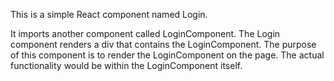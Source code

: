 This is a simple React component named Login.

It imports another component called LoginComponent.
The Login component renders a div that contains the LoginComponent.
The purpose of this component is to render the LoginComponent on the page. The actual functionality would be within the LoginComponent itself.
